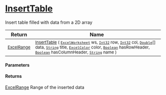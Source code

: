 # [InsertTable](./ExcelHelper-100664101.md)

Insert table filled with data from a 2D array

| Return | Name | 
| --- | --- | 
| <sub>[ExcelRange](./ExcelHelper-100664101.md)</sub>| <sub>[InsertTable](./ExcelHelper-100664101.md) ( [`ExcelWorksheet`](./ExcelHelper-100664101.md) ws, [`Int32`](https://docs.microsoft.com/en-us/dotnet/api/System.Int32) row, [`Int32`](https://docs.microsoft.com/en-us/dotnet/api/System.Int32) col, [`Double`](https://docs.microsoft.com/en-us/dotnet/api/System.Double)[] data, [`String`](https://docs.microsoft.com/en-us/dotnet/api/System.String) title, [`ExcelColor`](./../Excel/ExcelColor.md) color, [`Boolean`](https://docs.microsoft.com/en-us/dotnet/api/System.Boolean) hasRowHeader, [`Boolean`](https://docs.microsoft.com/en-us/dotnet/api/System.Boolean) hasColumnHeader, [`String`](https://docs.microsoft.com/en-us/dotnet/api/System.String) name )</sub>| <br>


#### Parameters

#### Returns
[ExcelRange](./ExcelHelper-100664101.md)
Range of the inserted data